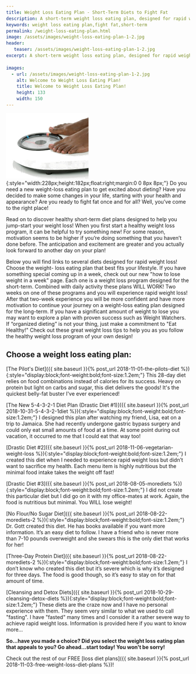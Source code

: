 ```yaml
---
title: Weight Loss Eating Plan - Short-Term Diets to Fight Fat
description: A short-term weight loss eating plan, designed for rapid weight loss to boost motivation, can fat fight and start you on the road to success.
keywords: weight loss eating plan,fight fat,short-term
permalink: /weight-loss-eating-plan.html
image: /assets/images/weight-loss-eating-plan-1-2.jpg
header:
   teaser: /assets/images/weight-loss-eating-plan-1-2.jpg
excerpt: A short-term weight loss eating plan, designed for rapid weight loss to boost motivation, can fat fight and start you on the road to success.

images:
  - url: /assets/images/weight-loss-eating-plan-1-2.jpg
    alt: Welcome to Weight Loss Eating Plan!
    title: Welcome to Weight Loss Eating Plan!
    height: 133 
    width: 150
---
```


![Welcome to Weight Loss Eating Plan!](/assets/images/weight-loss-eating-plan-1-2.jpg){:style="width:228px;height:182px;float:right;margin:0 0 8px 8px;"}
Do you need a new weight-loss eating plan to get excited about dieting? Have you decided to make some changes in your life, starting with your health and appearance? Are you ready to fight fat once and for all? Well, you’ve come to the right place! 

Read on to discover healthy short-term diet plans designed to help you jump-start your weight loss! When you first start a healthy weight loss program, it can be helpful to try something new! For some reason, motivation seems to be higher if you’re doing something that you haven’t done before. The anticipation and excitement are greater and you actually look forward to another day on your plan!

Below you will find links to several diets designed for rapid weight loss! Choose the weight- loss eating plan that best fits your lifestyle. If you have something special coming up in a week, check out our new "how to lose weight in a week" page. Each one is a weight loss program designed for the short-term. Combined with daily activity these plans WILL WORK!  Two weeks on one of these programs and you will experience rapid weight loss! After that two-week experience you will be more confident and have more motivation to continue your journey on a weight-loss eating plan designed for the long-term. If you have a significant amount of weight to lose you may want to explore a plan with proven success such as Weight Watchers. If “organized dieting” is not your thing, just make a commitment to "Eat Healthy!" Check out these great weight loss tips to help you as you follow the healthy weight loss program of your own design!

## Choose a weight loss eating plan:

[The Pilot's Diet]({{ site.baseurl }}{% post_url 2018-11-01-the-pilots-diet %}){:style="display:block;font-weight:bold;font-size:1.2em;"}
This 28-day diet relies on food combinations instead of calories for its success. Heavy on protein but light on carbs and sugar, this diet delivers the goods!  It's the quickest belly-fat buster I've ever experienced!

[The New 5-4-3-2-1 Diet Plan (Drastic Diet #1)]({{ site.baseurl }}{% post_url 2018-10-31-5-4-3-2-1diet %}){:style="display:block;font-weight:bold;font-size:1.2em;"}
I designed this plan after watching my friend, Lisa, eat on a trip to Jamaica. She had recently undergone gastric bypass surgery and could only eat small amounts of food at a time. At some point during out vacation, it occurred to me that I could eat that way too! 

[Drastic Diet #2]({{ site.baseurl }}{% post_url 2018-11-06-vegetarian-weight-loss %}){:style="display:block;font-weight:bold;font-size:1.2em;"}
I created this diet when I needed to experience rapid weight loss but didn’t want to sacrifice my health. Each menu item is highly nutritious but the minimal food intake takes the weight off fast!

[Drastic Diet #3]({{ site.baseurl }}{% post_url 2018-08-05-morediets %}){:style="display:block;font-weight:bold;font-size:1.2em;"}
I did not create this particular diet but I did go on it with my office-mates at work. Again, the food is nutritious but minimal. You WILL lose weight!

[No Flour/No Sugar Diet]({{ site.baseurl }}{% post_url 2018-08-22-morediets-2 %}){:style="display:block;font-weight:bold;font-size:1.2em;"}
Dr. Gott created this diet. He has books available if you want more information. It’s an easy diet to follow. I have a friend who is never more than 7-10 pounds overweight and she swears this is the only diet that works for her! 

[Three-Day Protein Diet]({{ site.baseurl }}{% post_url 2018-08-22-morediets-2 %}){:style="display:block;font-weight:bold;font-size:1.2em;"}
I don’t know who created this diet but it’s severe which is why it’s designed for three days. The food is good though, so it’s easy to stay on for that amount of time.

[Cleansing and Detox Diets]({{ site.baseurl }}{% post_url 2018-10-29-cleansing-detox-diets %}){:style="display:block;font-weight:bold;font-size:1.2em;"}
These diets are the craze now and I have no personal experience with them. They seem very similar to what we used to call "fasting". I have "fasted" many times and I consider it a rather severe way to achieve rapid weight loss. Information is provided here if you want to know more…

__So...have you made a choice? Did you select the weight loss eating plan that appeals to you? Go ahead...start today! You won't be sorry!__

Check out the rest of our FREE [loss diet plans]({{ site.baseurl }}{% post_url 2018-11-03-free-weight-loss-diet-plans %})!

